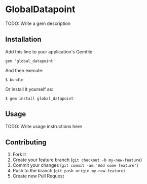# GlobalDatapoint

TODO: Write a gem description

## Installation

Add this line to your application's Gemfile:

    gem 'global_datapoint'

And then execute:

    $ bundle

Or install it yourself as:

    $ gem install global_datapoint

## Usage

TODO: Write usage instructions here

## Contributing

1. Fork it
2. Create your feature branch (`git checkout -b my-new-feature`)
3. Commit your changes (`git commit -am 'Add some feature'`)
4. Push to the branch (`git push origin my-new-feature`)
5. Create new Pull Request

